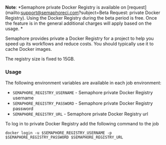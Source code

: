 __Note__: *Semaphore private Docker Registry is available on [request](mailto:support@semaphoreci.com?subject=Beta Request: private Docker Registry).
Using the Docker Registry during the beta period is free.
Once the feature is in the general additional charges will apply based on
the usage. *

Semaphore provides private a Docker Registry for a project
to help you speed up its workflows and reduce costs.
You should typically use it to cache Docker images.

The registry size is fixed to 15GB.

### Usage

The following environment variables are available in each job environment:

- `SEMAPHORE_REGISTRY_USERNAME` - Semaphore private Docker Registry username
- `SEMAPHORE_REGISTRY_PASSWORD` - Semaphore private Docker Registry password
- `SEMAPHORE_REGISTRY_URL` - Semaphore private Docker Registry url

To log in to private Docker Registry add the following command to the job

`docker login -u $SEMAPHORE_REGISTRY_USERNAME -p $SEMAPHORE_REGISTRY_PASSWORD $SEMAPHORE_REGISTRY_URL`
